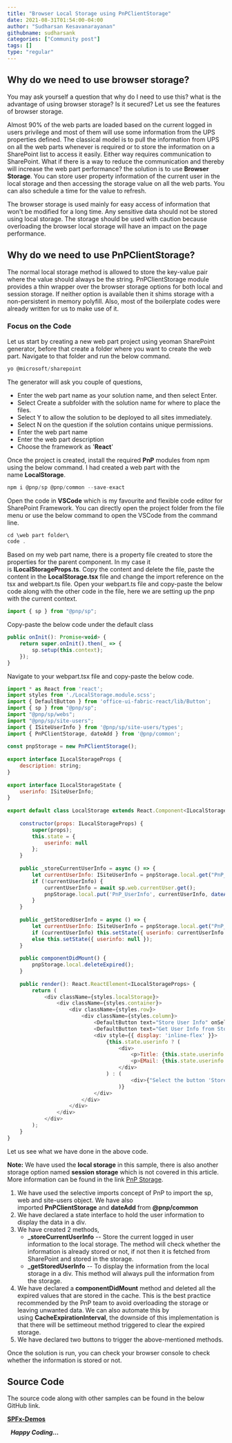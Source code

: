 ```yaml
---
title: "Browser Local Storage using PnPClientStorage"
date: 2021-08-31T01:54:00-04:00
author: "Sudharsan Kesavanarayanan"
githubname: sudharsank
categories: ["Community post"]
tags: []
type: "regular"
---
```


## Why do we need to use browser storage?

You may ask yourself a question that why do I need to use this? what is
the advantage of using browser storage? Is it secured? Let us see the
features of browser storage.

Almost 90% of the web parts are loaded based on the current logged in
users privilege and most of them will use some information from the UPS
properties defined. The classical model is to pull the information from
UPS on all the web parts whenever is required or to store the
information on a SharePoint list to access it easily. Either way
requires communication to SharePoint. What if there is a way to reduce
the communication and thereby will increase the web part performance?
the solution is to use **Browser Storage**. You can store user property
information of the current user in the local storage and then accessing
the storage value on all the web parts. You can also schedule a time for
the value to refresh.

The browser storage is used mainly for easy access of information that
won't be modified for a long time. Any sensitive data should not be
stored using local storage. The storage should be used with caution
because overloading the browser local storage will have an impact on the
page performance.


## Why do we need to use PnPClientStorage?

The normal local storage method is allowed to store the key-value pair
where the value should always be the string. PnPClientStorage module
provides a thin wrapper over the browser storage options for both local
and session storage. If neither option is available then it shims
storage with a non-persistent in memory polyfill. Also, most of the
boilerplate codes were already written for us to make use of it.


### Focus on the Code

Let us start by creating a new web part project using yeoman SharePoint
generator, before that create a folder where you want to create the web
part. Navigate to that folder and run the below command.

```javascript
yo @microsoft/sharepoint
```

The generator will ask you couple of questions,

-   Enter the web part name as your solution name, and then select
    Enter.
-   Select Create a subfolder with the solution name for where to place
    the files.
-   Select Y to allow the solution to be deployed to all sites
    immediately.
-   Select N on the question if the solution contains unique
    permissions.
-   Enter the web part name
-   Enter the web part description
-   Choose the framework as '**React**'

Once the project is created, install the required **PnP** modules from
npm using the below command. I had created a web part with the
name **LocalStorage**.

```javascript
npm i @pnp/sp @pnp/common --save-exact
```

Open the code in **VSCode** which is my favourite and flexible code
editor for SharePoint Framework. You can directly open the project
folder from the file menu or use the below command to open the VSCode
from the command line.

```javascript
cd \web part folder\
code .
```

Based on my web part name, there is a property file created to store the
properties for the parent component. In my case it
is **ILocalStorageProps.ts**. Copy the content and delete the file,
paste the content in the **LocalStorage.tsx** file and change the import
reference on the tsx and webpart.ts file. Open your webpart.ts file and
copy-paste the below code along with the other code in the file, here we
are setting up the pnp with the current context.

```javascript
import { sp } from "@pnp/sp";
```

Copy-paste the below code under the default class

```javascript
public onInit(): Promise<void> {
    return super.onInit().then(_ => {
        sp.setup(this.context);
    });
}
```

Navigate to your webpart.tsx file and copy-paste the below code.

```javascript
import * as React from 'react';
import styles from './LocalStorage.module.scss';
import { DefaultButton } from 'office-ui-fabric-react/lib/Button';
import { sp } from "@pnp/sp";
import "@pnp/sp/webs";
import "@pnp/sp/site-users";
import { ISiteUserInfo } from '@pnp/sp/site-users/types';
import { PnPClientStorage, dateAdd } from '@pnp/common';
 
const pnpStorage = new PnPClientStorage();
 
export interface ILocalStorageProps {
    description: string;
}
 
export interface ILocalStorageState {
    userinfo: ISiteUserInfo;
}
 
export default class LocalStorage extends React.Component<ILocalStorageProps, ILocalStorageState> {
 
    constructor(props: ILocalStorageProps) {
        super(props);
        this.state = {
            userinfo: null
        };
    }
 
    public _storeCurrentUserInfo = async () => {
        let currentUserInfo: ISiteUserInfo = pnpStorage.local.get("PnP_UserInfo");
        if (!currentUserInfo) {
            currentUserInfo = await sp.web.currentUser.get();
            pnpStorage.local.put('PnP_UserInfo', currentUserInfo, dateAdd(new Date(), 'hour', 1));
        }
    }
 
    public _getStoredUserInfo = async () => {
        let currentUserInfo: ISiteUserInfo = pnpStorage.local.get("PnP_UserInfo");
        if (currentUserInfo) this.setState({ userinfo: currentUserInfo });
        else this.setState({ userinfo: null });
    }
 
    public componentDidMount() {
        pnpStorage.local.deleteExpired();
    }
 
    public render(): React.ReactElement<ILocalStorageProps> {        
        return (
            <div className={styles.localStorage}>
                <div className={styles.container}>
                    <div className={styles.row}>
                        <div className={styles.column}>
                            <DefaultButton text="Store User Info" onSelect={this._storeCurrentUserInfo} />
                            <DefaultButton text="Get User Info from Storage" onSelect={this._getStoredUserInfo} />
                            <div style={{ display: 'inline-flex' }}>
                                {this.state.userinfo ? (
                                    <div>
                                        <p>Title: {this.state.userinfo.Title}</p>
                                        <p>EMail: {this.state.userinfo.Email}</p>
                                    </div>
                                ) : (
                                        <div>{"Select the button 'Store User Info' to store the user information!"}</div>
                                    )}
                            </div>
                        </div>
                    </div>
                </div>
            </div>
        );
    }
}
```

Let us see what we have done in the above code.

**Note:** We have used the **local storage** in this sample, there is
also another storage option named **session storage** which is not
covered in this article. More information can be found in the
link [PnP Storage](https://pnp.github.io/pnpjs/common/storage/ "PnP Storage").

1.  We have used the selective imports concept of PnP to import the sp,
    web and site-users object. We have also
    imported **PnPClientStorage** and **dateAdd** from **@pnp/common**
2.  We have declared a state interface to hold the user information to
    display the data in a div.
3.  We have created 2 methods,
    -   **\_storeCurrentUserInfo** -- Store the current logged in user
        information to the local storage. The method will check whether
        the information is already stored or not, if not then it is
        fetched from SharePoint and stored in the storage.
    -   **\_getStoredUserInfo** -- To display the information from the
        local storage in a div. This method will always pull the
        information from the storage.
4.  We have declared a **componentDidMount** method and deleted all the
    expired values that are stored in the cache. This is the best
    practice recommended by the PnP team to avoid overloading the
    storage or leaving unwanted data. We can also automate this by
    using **CacheExpirationInterval**, the downside of this
    implementation is that there will be settimeout method triggered to
    clear the expired storage.
5.  We have declared two buttons to trigger the above-mentioned methods.

Once the solution is run, you can check your browser console to check
whether the information is stored or not.

## Source Code

The source code along with other samples can be found in the below
GitHub link.

**[SPFx-Demos](https://github.com/sudharsank/spfx-demos)**

 
***Happy Coding...***
